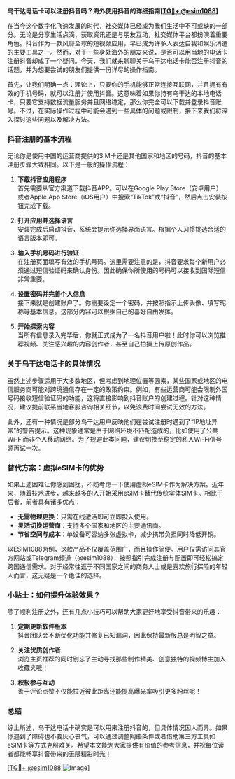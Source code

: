 **乌干达电话卡可以注册抖音吗？海外使用抖音的详细指南[[TG💪+ @esim1088](https://t.me/s/esim1088)]**

在当今这个数字化飞速发展的时代，社交媒体已经成为我们生活中不可或缺的一部分。无论是分享生活点滴、获取资讯还是与朋友互动，社交媒体平台都扮演着重要角色。抖音作为一款风靡全球的短视频应用，早已成为许多人表达自我和娱乐消遣的主要工具之一。然而，对于一些身处海外的朋友来说，是否可以用当地的电话卡注册抖音却成了一个疑问。今天，我们就来聊聊关于乌干达电话卡能否注册抖音的话题，并为想要尝试的朋友们提供一份详尽的操作指南。

首先，让我们明确一点：理论上，只要你的手机能够正常连接互联网，并且拥有有效的手机号码，就可以注册并使用抖音。这意味着如果你持有乌干达的本地电话卡，只要它支持数据流量服务并且网络稳定，那么你完全可以下载并登录抖音账号。不过，在实际操作过程中可能会遇到一些具体的问题或限制，接下来我们将深入探讨这些问题以及解决方法。

### 抖音注册的基本流程

无论你是使用中国的运营商提供的SIM卡还是其他国家和地区的号码，抖音的基本注册步骤大致相同。以下是一般的操作流程：

1. **下载抖音应用程序**  
   首先需要从官方渠道下载抖音APP。可以在Google Play Store（安卓用户）或者Apple App Store（iOS用户）中搜索“TikTok”或“抖音”，然后点击安装按钮完成下载。

2. **打开应用并选择语言**  
   安装完成后启动抖音，系统会提示你选择界面语言。根据个人习惯挑选合适的语言版本即可。

3. **输入手机号码进行验证**  
   在注册页面填写有效的手机号码。这里需要注意的是，抖音要求每个新用户必须通过短信验证码来确认身份。因此确保你所使用的号码可以接收到国际短信非常重要。

4. **设置密码并完善个人信息**  
   接下来就是创建账户了。你需要设定一个密码，并按照指示上传头像、填写昵称等基本信息。这部分内容可以根据自己的喜好自由发挥。

5. **开始探索内容**  
   当所有信息录入完毕后，你就正式成为了一名抖音用户啦！此时你可以浏览推荐视频、关注感兴趣的内容创作者，甚至自己拍摄上传原创作品。

### 关于乌干达电话卡的具体情况

虽然上述步骤适用于大多数地区，但考虑到地理位置等因素，某些国家或地区的电信服务商可能对跨境通信存在一定的政策约束。例如，有些运营商可能会限制外国号码接收短信验证码的功能，这将直接影响到抖音账户的创建过程。针对这种情况，建议提前联系当地客服咨询相关细节，以免浪费时间尝试无效的方法。

此外，还有一种情况是部分乌干达用户反映他们在尝试注册时遇到了“IP地址异常”的警告提示。这种现象通常是由于网络环境不匹配造成的，比如使用了公共Wi-Fi而非个人移动网络。为了规避此类问题，建议切换至稳定的私人Wi-Fi信号源再试一次。

### 替代方案：虚拟eSIM卡的优势

如果上述困难让你感到困扰，不妨考虑一下使用虚拟eSIM卡作为解决方案。近年来，随着技术进步，越来越多的人开始采用eSIM卡替代传统实体SIM卡。相比于后者，前者具有诸多优点：

- **无需物理更换**：只需在线激活即可立即投入使用。
- **灵活切换运营商**：支持多个国家和地区的主要通讯商。
- **节省空间与成本**：单设备可容纳多张虚拟卡，减少携带负担同时降低开销。

以ESIM1088为例，这款产品不仅覆盖范围广，而且操作简便。用户仅需访问其官方网站或Telegram频道（@esim1088），按照指引完成注册与配置即可轻松搞定跨国通信需求。对于经常往返于不同国家之间的商务人士或是喜欢旅行探险的年轻人而言，这无疑是一个绝佳的选择。

### 小贴士：如何提升体验效果？

除了顺利注册之外，还有几点小技巧可以帮助大家更好地享受抖音带来的乐趣：

1. **定期更新软件版本**  
   抖音团队会不断优化功能并修复已知漏洞，因此保持最新版总是明智之举。

2. **关注优质创作者**  
   浏览主页推荐的同时别忘了主动寻找那些制作精美、创意独特的视频博主加入收藏夹哦！

3. **积极参与互动**  
   善于评论点赞不仅能拉近彼此距离还能提高曝光率吸引更多粉丝呢！

### 总结

综上所述，乌干达电话卡确实是可以用来注册抖音的，但具体情况因人而异。如果你遇到了障碍也不要灰心丧气，可以通过调整网络条件或者借助第三方工具如eSIM卡等方式克服难关。希望本文能为大家提供有价值的参考信息，并祝每位读者都能畅享抖音带来的无限精彩时光！

[[TG💪+ @esim1088](https://t.me/s/esim1088) ![Image](https://i.postimg.cc/4NQfJmqS/Snipaste-2025-05-13-00-14-12.png)]